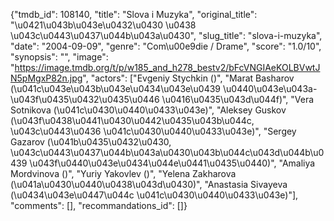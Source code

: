 {"tmdb_id": 108140, "title": "Slova i Muzyka", "original_title": "\u0421\u043b\u043e\u0432\u0430 \u0438 \u043c\u0443\u0437\u044b\u043a\u0430", "slug_title": "slova-i-muzyka", "date": "2004-09-09", "genre": "Com\u00e9die / Drame", "score": "1.0/10", "synopsis": "", "image": "https://image.tmdb.org/t/p/w185_and_h278_bestv2/bFcVNGIAeKOLBVwtJN5pMgxP82n.jpg", "actors": ["Evgeniy Stychkin ()", "Marat Basharov (\u041c\u043e\u043b\u043e\u0434\u043e\u0439 \u0440\u043e\u043a-\u043f\u0435\u0432\u0435\u0446 \u0416\u0435\u043d\u044f)", "Vera Sotnikova (\u041c\u0430\u0440\u0433\u043e)", "Aleksey Guskov (\u043f\u0438\u0441\u0430\u0442\u0435\u043b\u044c, \u043c\u0443\u0436 \u041c\u0430\u0440\u0433\u043e)", "Sergey Gazarov (\u041b\u0435\u0432\u0430, \u043c\u0443\u0437\u044b\u043a\u0430\u043b\u044c\u043d\u044b\u0439 \u043f\u0440\u043e\u0434\u044e\u0441\u0435\u0440)", "Amaliya Mordvinova ()", "Yuriy Yakovlev ()", "Yelena Zakharova (\u041a\u0430\u0440\u0438\u043d\u0430)", "Anastasia Sivayeva (\u0434\u043e\u0447\u044c \u041c\u0430\u0440\u0433\u043e)"], "comments": [], "recommandations_id": []}